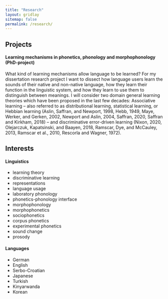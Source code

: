 ```yaml
---
title: "Research"
layout: gridlay
sitemap: false
permalink: /research/
---
```


<style>
img{
  border-radius: 10px;
}
.col-md-3 {
  margin-top:10px;
  margin-bottom:10px;
  padding:0px;
  display:block;
  overflow:hidden;
  text-align:center;
  display: table-cell;
  background: white;
  border-radius: 20px;
  height: auto;
}
iframe {
  margin:0;
  padding:0;
  width: 175px;
  display: inline;
  vertical-align: middle;
}
</style>

## Projects

<div class="jumbotron">
<div class="col-md-12 col-sm-12">
<h4><b>Learning mechanisms in phonetics, phonology and morphophonology (PhD-project)</b></h4>

What kind of learning mechanisms allow language to be learned? For my dissertation
research project I want to dissect how language users learn the sounds of their native and non-native language, how they learn their function in the linguistic system, and how they learn to use them to distinguish between meanings. I will consider two domain general learning theories which have been proposed in the last few decades: Associative learning – also referred to as distributional learning, statistical learning, or Hebbian learning (Aslin, Saffran, and Newport, 1998, Hebb, 1949, Maye, Werker, and Gerken, 2002, Newport and Aslin, 2004, Saffran, 2020, Saffran and Kirkham, 2018) – and discriminative error-driven learning (Nixon, 2020, Olejarczuk, Kapatsinski, and Baayen, 2018, Ramscar, Dye, and McCauley, 2013, Ramscar et al., 2010, Rescorla and Wagner, 1972).
</div>
</div>

## Interests
<div class="jumbotron">
<div class="col-md-12 col-sm-12">
<h4>Linguistics</h4>

* learning theory
* discriminative learning
* representations
* language usage
* laboratory phonology
* phonetics-phonology interface
* morphophonology
* morphophonetics
* sociophonetics
* corpus phonetics
* experimental phonetics
* sound change
* prosody
</div>
</div>

<div class="jumbotron">
<div class="col-md-12 col-sm-12">
<h4>Languages</h4>

* German
* English
* Serbo-Croatian
* Japanese
* Turkish
* Kinyarwanda
* Korean

</div>
</div>